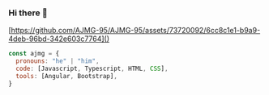 ### Hi there 👋

[https://github.com/AJMG-95/AJMG-95/assets/73720092/6cc8c1e1-b9a9-4deb-96bd-342e603c7764]()

```js
const ajmg = {
  pronouns: "he" | "him",
  code: [Javascript, Typescript, HTML, CSS],
  tools: [Angular, Bootstrap],
}
```
<!--
**AJMG-95/AJMG-95** is a ✨ _special_ ✨ repository because its `README.md` (this file) appears on your GitHub profile.

Here are some ideas to get you started:

- 🔭 I’m currently working on ...
- 🌱 I’m currently learning ...
- 👯 I’m looking to collaborate on ...
- 🤔 I’m looking for help with ...
- 💬 Ask me about ...
- 📫 How to reach me: ...
- 😄 Pronouns: ...
- ⚡ Fun fact: ...
-->
